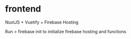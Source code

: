 # frontend

NuxtJS + Vuetify + Firebase Hosting

Run >  firebase init to initialize firebase hosting and functions
